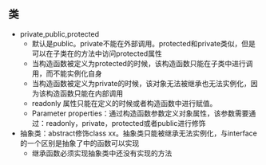 ## 类
* private,public,protected
    * 默认是public。private不能在外部调用。protected和private类似，但是可以在子类在的方法中访问protected属性
    * 当构造函数被定义为protected的时候，该构造函数只能在子类中进行调用，而不能实例化自身
    * 当构造函数被定义为private的时候，该对象无法被继承也无法实例化，因为该构造函数只能在内部调用
    * readonly 属性只能在定义的时候或者构造函数中进行赋值。
    * Parameter properties：通过构造函数参数定义对象属性，该参数需要通过：readonly，private，protected或者public进行修饰
* 抽象类：abstract修饰class xx。抽象类只能被继承无法实例化，与interface的一个区别是抽象了中的函数可以实现
    * 继承函数必须实现抽象类中还没有实现的方法

